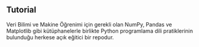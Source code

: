 ## Tutorial

Veri Bilimi ve Makine Öğrenimi için gerekli olan NumPy, Pandas ve Matplotlib gibi kütüphanelerle birlikte Python programlama dili pratiklerinin bulunduğu herkese açık eğitici bir repodur.
